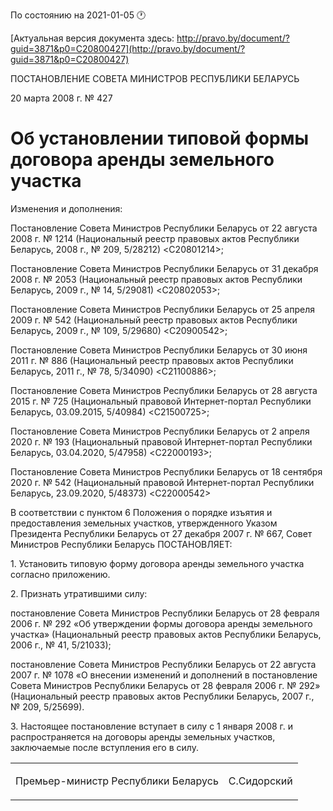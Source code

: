 По состоянию на 2021-01-05 &#x1F550;

[Актуальная версия документа здесь: http://pravo.by/document/?guid=3871&p0=C20800427](http://pravo.by/document/?guid=3871&p0=C20800427)

<p>ПОСТАНОВЛЕНИЕ СОВЕТА МИНИСТРОВ РЕСПУБЛИКИ БЕЛАРУСЬ</p>
<p>20 марта 2008 г. № 427</p>
<h1>Об установлении типовой формы договора аренды земельного участка</h1>
<p>Изменения и дополнения:</p>
<p>Постановление Совета Министров Республики Беларусь от 22 августа 2008 г. № 1214 (Национальный реестр правовых актов Республики Беларусь, 2008 г., № 209, 5/28212) &lt;C20801214&gt;;</p>
<p>Постановление Совета Министров Республики Беларусь от 31 декабря 2008 г. № 2053 (Национальный реестр правовых актов Республики Беларусь, 2009 г., № 14, 5/29081) &lt;C20802053&gt;;</p>
<p>Постановление Совета Министров Республики Беларусь от 25 апреля 2009 г. № 542 (Национальный реестр правовых актов Республики Беларусь, 2009 г., № 109, 5/29680) &lt;C20900542&gt;;</p>
<p>Постановление Совета Министров Республики Беларусь от 30 июня 2011 г. № 886 (Национальный реестр правовых актов Республики Беларусь, 2011 г., № 78, 5/34090) &lt;C21100886&gt;;</p>
<p>Постановление Совета Министров Республики Беларусь от 28 августа 2015 г. № 725 (Национальный правовой Интернет-портал Республики Беларусь, 03.09.2015, 5/40984) &lt;C21500725&gt;;</p>
<p>Постановление Совета Министров Республики Беларусь от 2 апреля 2020 г. № 193 (Национальный правовой Интернет-портал Республики Беларусь, 03.04.2020, 5/47958) &lt;C22000193&gt;;</p>
<p>Постановление Совета Министров Республики Беларусь от 18 сентября 2020 г. № 542 (Национальный правовой Интернет-портал Республики Беларусь, 23.09.2020, 5/48373) &lt;C22000542&gt;</p>
<p></p>
<p>В соответствии с пунктом 6 Положения о порядке изъятия и предоставления земельных участков, утвержденного Указом Президента Республики Беларусь от 27 декабря 2007 г. № 667, Совет Министров Республики Беларусь ПОСТАНОВЛЯЕТ:</p>
<p>1. Установить типовую форму договора аренды земельного участка согласно приложению.</p>
<p>2. Признать утратившими силу:</p>
<p>постановление Совета Министров Республики Беларусь от 28 февраля 2006 г. № 292 «Об утверждении формы договора аренды земельного участка» (Национальный реестр правовых актов Республики Беларусь, 2006 г., № 41, 5/21033);</p>
<p>постановление Совета Министров Республики Беларусь от 22 августа 2007 г. № 1078 «О внесении изменений и дополнений в постановление Совета Министров Республики Беларусь от 28 февраля 2006 г. № 292» (Национальный реестр правовых актов Республики Беларусь, 2007 г., № 209, 5/25699).</p>
<p>3. Настоящее постановление вступает в силу с 1 января 2008 г. и распространяется на договоры аренды земельных участков, заключаемые после вступления его в силу.</p>
<p></p>
<table><tr>
<td><p>Премьер-министр Республики Беларусь</p></td>
<td><p>С.Сидорский</p></td>
</tr></table>
<p></p>